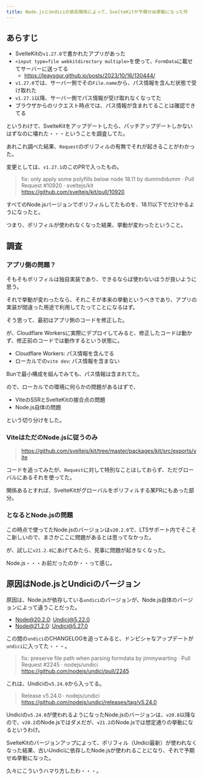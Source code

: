 ```yaml
---
title: Node.jsとUndiciの依存関係によって、SvelteKitが予期せぬ挙動になった件
---
```


## あらすじ

- SvelteKitの`v1.27.0`で書かれたアプリがあった
- `<input type=file webkitdirectory multiple>`を使って、`FormData`に載せてサーバーに送ってる
  - https://leaysgur.github.io/posts/2023/10/16/130444/
- `v1.27.0`では、サーバー側でその`File.name`から、パス情報を含んだ状態で受け取れた
- `v1.27.1`以降、サーバー側でパス情報が受け取れなくなってた
- ブラウザからのリクエスト時点では、パス情報が含まれてることは確認できてる

というわけで、SvelteKitをアップデートしたら、パッチアップデートしかないはずなのに壊れた・・・ということを調査してた。

あれこれ調べた結果、`Request`のポリフィルの有無でそれが起きることがわかった。

変更としては、`v1.27.1`のこのPRで入ったもの。

> fix: only apply some polyfills below node 18.11 by dummdidumm · Pull Request #10920 · sveltejs/kit
> https://github.com/sveltejs/kit/pull/10920

すべてのNode.jsバージョンでポリフィルしてたものを、18.11以下でだけやるようになったと。

つまり、ポリフィルが使われなくなった結果、挙動が変わったということ。

## 調査

### アプリ側の問題？

そもそもポリフィルは独自実装であり、できるならば使わないほうが良いように思う。

それで挙動が変わったなら、それこそが本来の挙動というべきであり、アプリの実装が間違った用途で利用してたってことになるはず。

そう思って、最初はアプリ側のコードを修正した。

が、Cloudflare Workersに実際にデプロイしてみると、修正したコードは動かず、修正前のコードでは動作するという状態に。

- Cloudflare Workers: パス情報を含んでる
- ローカルでの`vite dev`: パス情報を含まない

Bunで最小構成を組んでみても、パス情報は含まれてた。

ので、ローカルでの環境に何らかの問題があるはずで、

- ViteのSSRとSvelteKitの接合点の問題
- Node.js自体の問題

という切り分けをした。

### ViteはただのNode.jsに従うのみ

> https://github.com/sveltejs/kit/tree/master/packages/kit/src/exports/vite

コードを追ってみたが、`Request`に対して特別なことはしておらず、ただグローバルにあるそれを使ってた。

関係あるとすれば、SvelteKitがグローバルをポリフィルする某PRにもあった部分。

### となるとNode.jsの問題

この時点で使ってたNode.jsのバージョンは`v20.2.0`で、LTSサポート内でそこそこ新しいので、まさかここに問題があるとは思ってなかった。

が、試しに`v21.2.0`にあげてみたら、見事に問題が起きなくなった。

Node.js・・・お前だったのか・・って感じ。

## 原因はNode.jsとUndiciのバージョン

原因は、Node.jsが依存している`undici`のバージョンが、Node.js自体のバージョンによって違うことだった。

- Node@20.2.0: Undici@5.22.0
- Node@21.2.0: Undici@5.27.0

この間の`undici`のCHANGELOGを追ってみると、ドンピシャなアップデートが`undici`に入ってた・・・。

> fix: preserve file path when parsing formdata by jimmywarting · Pull Request #2245 · nodejs/undici
> https://github.com/nodejs/undici/pull/2245

これは、Undiciの`v5.24.0`から入ってる。

> Release v5.24.0 · nodejs/undici
> https://github.com/nodejs/undici/releases/tag/v5.24.0

Undiciの`v5.24.0`が使われるようになったNode.jsのバージョンは、`v20.8`以降なので、`v20.2`のNode.jsではダメだが、`v21.2`のNode.jsでは想定通りの挙動になるというわけ。

SvelteKitのバージョンアップによって、ポリフィル（Undici最新）が使われなくなった結果、古いUndiciに依存したNode.jsが使われることになり、それで予期せぬ挙動になった。

久々にこういうハマり方したわ・・・。
